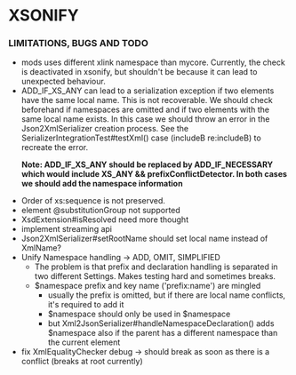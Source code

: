 # XSONIFY

### LIMITATIONS, BUGS AND TODO

* mods uses different xlink namespace than mycore. Currently, the check is deactivated in xsonify, but shouldn't be
  because it can lead to unexpected behaviour.
* ADD_IF_XS_ANY can lead to a serialization exception if two elements have the same local name. This is not
  recoverable. We should check beforehand if namespaces are omitted and if two elements with the same local name exists.
  In this case we should throw an error in the Json2XmlSerializer creation process. See the
  SerializerIntegrationTest#testXml() case (includeB re:includeB) to recreate the error.
  <p><b>Note: ADD_IF_XS_ANY should be replaced by ADD_IF_NECESSARY which would include XS_ANY && prefixConflictDetector.
  In both cases we should add the namespace information</b></p>
* Order of xs:sequence is not preserved.
* element @substitutionGroup not supported
* XsdExtension#isResolved need more thought
* implement streaming api
* Json2XmlSerializer#setRootName should set local name instead of XmlName?
* Unify Namespace handling -> ADD, OMIT, SIMPLIFIED
  * The problem is that prefix and declaration handling is separated in two different Settings. Makes testing hard
    and sometimes breaks.
  * $namespace prefix and key name ('prefix:name') are mingled
    * usually the prefix is omitted, but if there are local name conflicts, it's required to add it
    * $namespace should only be used in $namespace
    * but Xml2JsonSerializer#handleNamespaceDeclaration() adds $namespace also if the parent has a different namespace
      than the current element
* fix XmlEqualityChecker debug -> should break as soon as there is a conflict (breaks at root currently)

